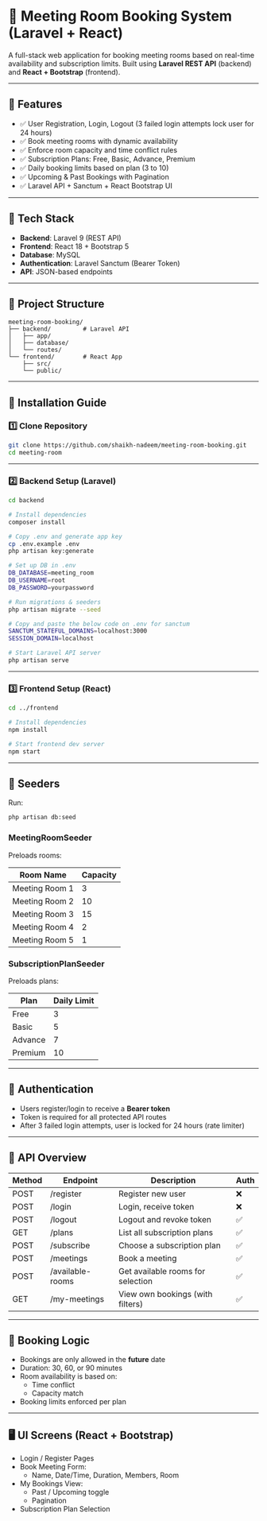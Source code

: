 # 📅 Meeting Room Booking System (Laravel + React)

A full-stack web application for booking meeting rooms based on real-time availability and subscription limits. Built using **Laravel REST API** (backend) and **React + Bootstrap** (frontend).

---

## 🔧 Features

- ✅ User Registration, Login, Logout (3 failed login attempts lock user for 24 hours)
- ✅ Book meeting rooms with dynamic availability
- ✅ Enforce room capacity and time conflict rules
- ✅ Subscription Plans: Free, Basic, Advance, Premium
- ✅ Daily booking limits based on plan (3 to 10)
- ✅ Upcoming & Past Bookings with Pagination
- ✅ Laravel API + Sanctum + React Bootstrap UI

---

## 🧰 Tech Stack

- **Backend**: Laravel 9 (REST API)
- **Frontend**: React 18 + Bootstrap 5
- **Database**: MySQL
- **Authentication**: Laravel Sanctum (Bearer Token)
- **API**: JSON-based endpoints

---

## 📁 Project Structure

```
meeting-room-booking/
├── backend/         # Laravel API
│   ├── app/
│   ├── database/
│   └── routes/
└── frontend/        # React App
    ├── src/
    └── public/
```

---

## 🚀 Installation Guide

### 1️⃣ Clone Repository

```bash
git clone https://github.com/shaikh-nadeem/meeting-room-booking.git
cd meeting-room
```

---

### 2️⃣ Backend Setup (Laravel)

```bash
cd backend

# Install dependencies
composer install

# Copy .env and generate app key
cp .env.example .env
php artisan key:generate

# Set up DB in .env
DB_DATABASE=meeting_room
DB_USERNAME=root
DB_PASSWORD=yourpassword

# Run migrations & seeders
php artisan migrate --seed

# Copy and paste the below code on .env for sanctum
SANCTUM_STATEFUL_DOMAINS=localhost:3000
SESSION_DOMAIN=localhost

# Start Laravel API server
php artisan serve
```

---

### 3️⃣ Frontend Setup (React)

```bash
cd ../frontend

# Install dependencies
npm install

# Start frontend dev server
npm start
```

---

## 🌱 Seeders

Run:

```bash
php artisan db:seed
```

### MeetingRoomSeeder

Preloads rooms:

| Room Name       | Capacity |
|------------------|----------|
| Meeting Room 1   | 3        |
| Meeting Room 2   | 10       |
| Meeting Room 3   | 15       |
| Meeting Room 4   | 2        |
| Meeting Room 5   | 1        |

### SubscriptionPlanSeeder

Preloads plans:

| Plan     | Daily Limit |
|----------|-------------|
| Free     | 3           |
| Basic    | 5           |
| Advance  | 7           |
| Premium  | 10          |

---

## 🔐 Authentication

- Users register/login to receive a **Bearer token**
- Token is required for all protected API routes
- After 3 failed login attempts, user is locked for 24 hours (rate limiter)

---

## 📡 API Overview

| Method | Endpoint           | Description                         | Auth |
|--------|--------------------|-------------------------------------|------|
| POST   | /register          | Register new user                   | ❌   |
| POST   | /login             | Login, receive token                | ❌   |
| POST   | /logout            | Logout and revoke token             | ✅   |
| GET    | /plans             | List all subscription plans         | ✅   |
| POST   | /subscribe         | Choose a subscription plan          | ✅   |
| POST   | /meetings          | Book a meeting                      | ✅   |
| POST   | /available-rooms   | Get available rooms for selection   | ✅   |
| GET    | /my-meetings       | View own bookings (with filters)    | ✅   |

---

## 🧭 Booking Logic

- Bookings are only allowed in the **future** date
- Duration: 30, 60, or 90 minutes
- Room availability is based on:
  - Time conflict
  - Capacity match
- Booking limits enforced per plan

---

## 🖥️ UI Screens (React + Bootstrap)

- Login / Register Pages
- Book Meeting Form:
  - Name, Date/Time, Duration, Members, Room
- My Bookings View:
  - Past / Upcoming toggle
  - Pagination
- Subscription Plan Selection
